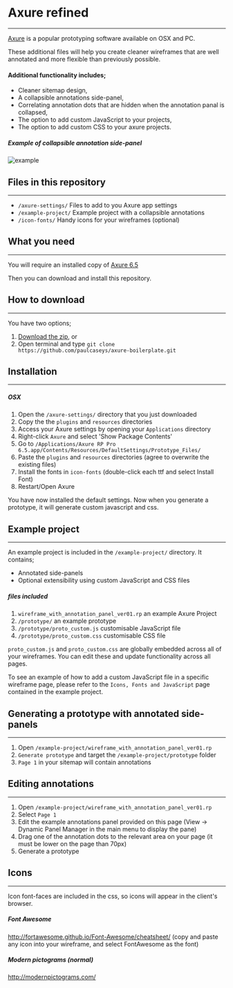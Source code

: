 # Axure refined
--------------
[Axure](http://www.axure.com/) is a popular prototyping software available on OSX and PC.

These additional files will help you create cleaner wireframes that are well annotated and more flexible than previously possible.

#### Additional functionality includes;
- Cleaner sitemap design,
- A collapsible annotations side-panel,
- Correlating annotation dots that are hidden when the annotation panal is collapsed,
- The option to add custom JavaScript to your projects,
- The option to add custom CSS to your axure projects.

##### Example of collapsible annotation side-panel
![example](http://paulcasey.net/clients/apn/apn_radio_apps/slices/axure-wireframe.gif)

## Files in this repository
--------------
- `/axure-settings/` Files to add to you Axure app settings
- `/example-project/` Example project with a collapsible annotations
- `/icon-fonts/` Handy icons for your wireframes (optional)


## What you need
--------------
You will require an installed copy of [Axure 6.5]([http://www.axure.com/download)

Then you can download and install this repository.

## How to download
--------------
You have two options;

1. [Download the zip](https://github.com/paulcaseys/axure-boilerplate/archive/master.zip), or
2. Open terminal and type `git clone https://github.com/paulcaseys/axure-boilerplate.git`


## Installation
-------------

##### OSX
1. Open the `/axure-settings/` directory that you just downloaded
2. Copy the  the `plugins` and `resources` directories
3. Access your Axure settings by opening your `Applications` directory
4. Right-click `Axure` and select 'Show Package Contents'
5. Go to `/Applications/Axure RP Pro 6.5.app/Contents/Resources/DefaultSettings/Prototype_Files/`
6. Paste the `plugins` and `resources` directories (agree to overwrite the existing files)
7. Install the fonts in `icon-fonts` (double-click each ttf and select Install Font)
8. Restart/Open Axure

You have now installed the default settings. Now when you generate a prototype, it will generate custom javascript and css.


## Example project
-------------
An example project is included in the `/example-project/` directory. It contains;
- Annotated side-panels
- Optional extensibility using custom JavaScript and CSS files

##### files included
1. `wireframe_with_annotation_panel_ver01.rp` an example Axure Project
2. `/prototype/` an example prototype
3. `/prototype/proto_custom.js` customisable JavaScript file
4. `/prototype/proto_custom.css` customisable CSS file

`proto_custom.js` and `proto_custom.css` are globally embedded across all of your wireframes. You can edit these and update functionality across all pages.

To see an example of how to add a custom JavaScript file in a specific wireframe page, please refer to the `Icons, Fonts and JavaScript` page contained in the example project.


## Generating a prototype with annotated side-panels
-------------

1. Open `/example-project/wireframe_with_annotation_panel_ver01.rp`
2. `Generate prototype` and target the `/example-project/prototype` folder
3. `Page 1` in your sitemap will contain annotations


## Editing annotations
-------------
1. Open `/example-project/wireframe_with_annotation_panel_ver01.rp`
2. Select `Page 1`
3. Edit the example annotations panel provided on this page (View -> Dynamic Panel Manager in the main menu to display the pane)
4. Drag one of the annotation dots to the relevant area on your page (it must be lower on the page than 70px)
5. Generate a prototype



## Icons
--------------
Icon font-faces are included in the css, so icons will appear in the client's browser.

##### Font Awesome
http://fortawesome.github.io/Font-Awesome/cheatsheet/
(copy and paste any icon into your wireframe, and select FontAwesome as the font)

##### Modern pictograms (normal)
http://modernpictograms.com/

